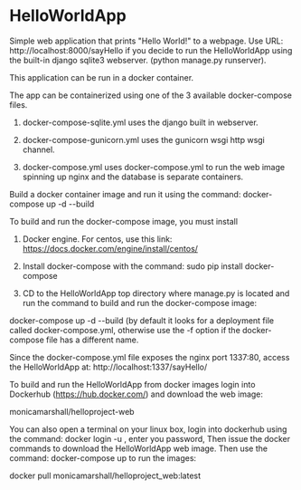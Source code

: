 # HelloWorldApp
Simple web application that prints "Hello World!" to a webpage.
Use URL:  http://localhost:8000/sayHello if you decide to run the HelloWorldApp using 
the built-in django sqlite3 webserver.   (python manage.py runserver).

This application can be run in a docker container.  

The app can be containerized using one of the 3 available docker-compose files.

1. docker-compose-sqlite.yml uses the django built in webserver.

2. docker-compose-gunicorn.yml uses the gunicorn wsgi http wsgi channel.

3. docker-compose.yml uses docker-compose.yml to run the web image spinning up nginx and the database is separate containers.

Build a docker container image and run it using the command:
docker-compose up -d --build

To build and run the docker-compose image, you must install 

1. Docker engine.  For centos, use this link:  https://docs.docker.com/engine/install/centos/

2. Install docker-compose with the command: sudo pip install docker-compose

3. CD to the HelloWorldApp top directory where manage.py is located and run the command to 
build and run the docker-compose image: 

docker-compose up -d --build  (by default it looks for a deployment file called docker-compose.yml, otherwise use the -f option if the docker-compose file has a different name.

Since the docker-compose.yml file exposes the nginx port 1337:80, access the HelloWorldApp at:
http://localhost:1337/sayHello/

To build and run the HelloWorldApp from docker images login into Dockerhub (https://hub.docker.com/) and download the web image:

monicamarshall/helloproject-web

You can also open a terminal on your linux box, login into dockerhub using the command: docker login -u <username>, enter you password,
Then issue the docker commands to download the HelloWorldApp web image.  Then use the command:  docker-compose up
to run the images:

docker pull monicamarshall/helloproject_web:latest

